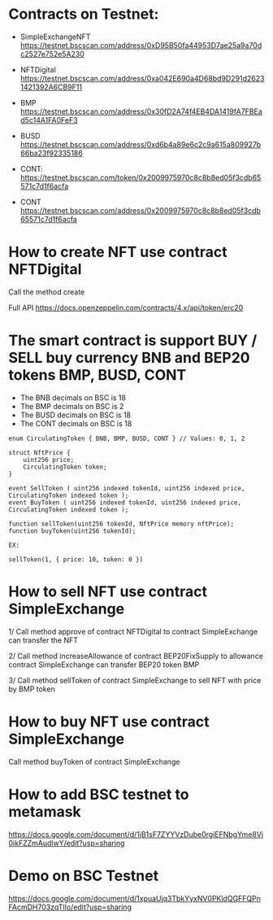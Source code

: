 # Contracts on Testnet:

- SimpleExchangeNFT https://testnet.bscscan.com/address/0xD95B50fa44953D7ae25a9a70dc2527e752e5A230

- NFTDigital https://testnet.bscscan.com/address/0xa042E690a4D68bd9D291d26231421392A6CB9F11

- BMP https://testnet.bscscan.com/address/0x30fD2A74f4EB4DA1419fA7FBEad5c14A1FA0FeF3

- BUSD https://testnet.bscscan.com/address/0xd6b4a89e6c2c9a615a809927b66ba23f92335186
- CONT: https://testnet.bscscan.com/token/0x2009975970c8c8b8ed05f3cdb65571c7d1f6acfa

- CONT https://testnet.bscscan.com/address/0x2009975970c8c8b8ed05f3cdb65571c7d1f6acfa

# How to create NFT use contract NFTDigital

Call the method create

Full API https://docs.openzeppelin.com/contracts/4.x/api/token/erc20

# The smart contract is support BUY / SELL buy currency BNB and BEP20 tokens BMP, BUSD, CONT

- The BNB decimals on BSC is 18
- The BMP decimals on BSC is 2
- The BUSD decimals on BSC is 18
- The CONT decimals on BSC is 18

```
enum CirculatingToken { BNB, BMP, BUSD, CONT } // Values: 0, 1, 2

struct NftPrice {
    uint256 price;
    CirculatingToken token;
}

event SellToken ( uint256 indexed tokenId, uint256 indexed price, CirculatingToken indexed token );
event BuyToken ( uint256 indexed tokenId, uint256 indexed price, CirculatingToken indexed token );

function sellToken(uint256 tokenId, NftPrice memory nftPrice);
function buyToken(uint256 tokenId);

EX:

sellToken(1, { price: 10, token: 0 })

```

# How to sell NFT use contract SimpleExchange

1/ Call method approve of contract NFTDigital to contract SimpleExchange can
transfer the NFT

2/ Call method increaseAllowance of contract BEP20FixSupply to allowance
contract SimpleExchange can transfer BEP20 token BMP

3/ Call method sellToken of contract SimpleExchange to sell NFT with price by
BMP token

# How to buy NFT use contract SimpleExchange

Call method buyToken of contract SimpleExchange

# How to add BSC testnet to metamask

https://docs.google.com/document/d/1jB1sF7ZYYVzDube0rgiEFNbgYme8Vi0ikFZZmAudlwY/edit?usp=sharing

# Demo on BSC Testnet

https://docs.google.com/document/d/1xpuaUjq3TbkYyxNV0PKldQGFFQPnFAcmDH703zqTIlo/edit?usp=sharing
